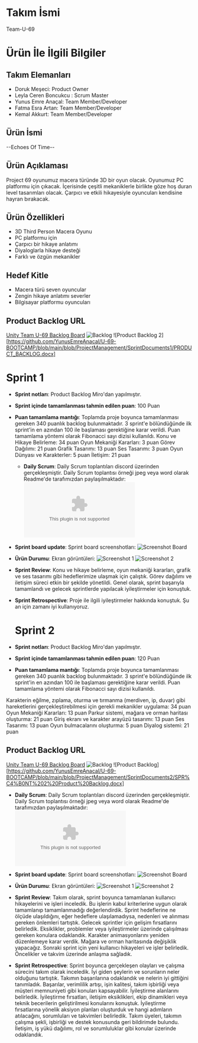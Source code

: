 # **Takım İsmi**
Team-U-69

# Ürün İle İlgili Bilgiler

## Takım Elemanları
- Doruk Meşeci: Product Owner
- Leyla Ceren Boncukcu : Scrum Master
- Yunus Emre Anaçal: Team Member/Developer
- Fatma Esra Artan: Team Member/Developer
- Kemal Akkurt: Team Member/Developer

## Ürün İsmi
--Echoes Of Time--

## Ürün Açıklaması
Project 69 oyunumuz macera türünde 3D bir oyun olacak. Oyunumuz PC platformu için çıkacak. İçerisinde çeşitli mekaniklerle birlikte göze hoş duran level tasarımları olacak. Çarpıcı ve etkili hikayesiyle oyuncuları kendisine hayran bırakacak. 

## Ürün Özellikleri
- 3D Third Person Macera Oyunu
- PC platformu için
- Çarpıcı bir hikaye anlatımı
- Diyaloglarla hikaye desteği
- Farklı ve özgün mekanikler 

## Hedef Kitle
- Macera türü seven oyuncular
- Zengin hikaye anlatımı severler
- Bilgisayar platformu oyuncuları

## Product Backlog URL
[Unity Team U-69 Backlog Board](https://miro.com/app/board/uXjVM99NVmw=/)
![Backlog](https://github.com/YunusEmreAnacal/U-69-BOOTCAMP/blob/main/blob/ProjectManagement/SprintDocuments1/backlog.PNG)
![Product Backlog 2][https://github.com/YunusEmreAnacal/U-69-BOOTCAMP/blob/main/blob/ProjectManagement/SprintDocuments1/PRODUCT_BACKLOG.docx]


# Sprint 1
- **Sprint notları**: Product Backlog Miro'dan yapılmıştır.
- **Sprint içinde tamamlanması tahmin edilen puan**: 100 Puan
- **Puan tamamlama mantığı**: Toplamda proje boyunca tamamlanması gereken 340 puanlık backlog bulunmaktadır. 3 sprint'e bölündüğünde ilk sprint'in en azından 100 ile başlaması gerektiğine karar verildi. Puan tamamlama yöntemi olarak Fibonacci sayı dizisi kullanıldı.
Konu ve Hikaye Belirleme: 34 puan
Oyun Mekaniği Kararları: 3 puan
Görev Dağılımı: 21 puan
Grafik Tasarımı: 13 puan
Ses Tasarımı: 3 puan
Oyun Dünyası ve Karakterler: 5 puan
İletişim: 21 puan




   - **Daily Scrum**: Daily Scrum toplantıları discord üzerinden gerçekleşmiştir. Daily Scrum toplantısı örneği jpeg veya word olarak Readme'de tarafımızdan paylaşılmaktadır: ![Sprint 1 Daily Scrum Chats](https://github.com/YunusEmreAnacal/U-69-BOOTCAMP/blob/main/blob/ProjectManagement/SprintDocuments1/DailyScrumMeetingNotesSprint1.docx)

- **Sprint board update**: Sprint board screenshotları:
 ![Screenshot Board](https://github.com/YunusEmreAnacal/U-69-BOOTCAMP/blob/main/blob/ProjectManagement/SprintDocuments1/board.PNG)

- **Ürün Durumu**: Ekran görüntüleri:
 ![Screenshot 1](https://github.com/YunusEmreAnacal/U-69-BOOTCAMP/blob/main/blob/ProjectManagement/SprintDocuments1/screenshot.jpg)
 ![Screenshot 2](https://github.com/YunusEmreAnacal/U-69-BOOTCAMP/blob/main/blob/ProjectManagement/SprintDocuments1/screenshot2.jpg)

- **Sprint Review**:
Konu ve hikaye belirleme, oyun mekaniği kararları, grafik ve ses tasarımı gibi hedeflerimize ulaşmak için çalıştık. Görev dağılımı ve iletişim süreci etkin bir şekilde yönetildi. Genel olarak, sprint başarıyla tamamlandı ve gelecek sprintlerde yapılacak iyileştirmeler için konuştuk.

- **Sprint Retrospective**:
  Proje ile ilgili iyileştirmeler hakkında konuştuk. Şu an için zamanı iyi kullanıyoruz.



    # Sprint 2
- **Sprint notları**: Product Backlog Miro'dan yapılmıştır.
- **Sprint içinde tamamlanması tahmin edilen puan**: 120 Puan
- **Puan tamamlama mantığı**: Toplamda proje boyunca tamamlanması gereken 340 puanlık backlog bulunmaktadır. 3 sprint'e bölündüğünde ilk sprint'in en azından 100 ile başlaması gerektiğine karar verildi. Puan tamamlama yöntemi olarak Fibonacci sayı dizisi kullanıldı.

Karakterin eğilme, zıplama, oturma ve tırmanma (merdiven, ip, duvar) gibi hareketlerini gerçekleştirebilmesi için gerekli mekanikler uygulama: 34 puan
Oyun Mekaniği Kararları: 13 puan
Parkur sistemi, mağara ve orman haritası oluşturma: 21 puan
Giriş ekranı ve karakter arayüzü tasarımı: 13 puan
Ses Tasarımı: 13 puan
Oyun bulmacalarını oluşturma: 5 puan
Diyalog sistemi: 21 puan


## Product Backlog URL
[Unity Team U-69 Backlog Board](https://miro.com/app/board/uXjVM99NVmw=/)
![Backlog](https://github.com/YunusEmreAnacal/U-69-BOOTCAMP/blob/main/blob/ProjectManagement/SprintDocuments1/backlog.PNG)
![Product Backlog][https://github.com/YunusEmreAnacal/U-69-BOOTCAMP/blob/main/blob/ProjectManagement/SprintDocuments2/SPR%C4%B0NT%202%20Product%20Backlog.docx]

   - **Daily Scrum**: Daily Scrum toplantıları discord üzerinden gerçekleşmiştir. Daily Scrum toplantısı örneği jpeg veya word olarak Readme'de tarafımızdan paylaşılmaktadır: ![Sprint 1 Daily Scrum Chats](https://github.com/YunusEmreAnacal/U-69-BOOTCAMP/blob/main/blob/ProjectManagement/SprintDocuments1/DailyScrumMeetingNotesSprint1.docx)

- **Sprint board update**: Sprint board screenshotları:
 ![Screenshot Board](https://github.com/YunusEmreAnacal/U-69-BOOTCAMP/blob/main/blob/ProjectManagement/SprintDocuments1/board.PNG)

- **Ürün Durumu**: Ekran görüntüleri:
 ![Screenshot 1](https://github.com/YunusEmreAnacal/U-69-BOOTCAMP/blob/main/blob/ProjectManagement/SprintDocuments1/screenshot.jpg)
 ![Screenshot 2](https://github.com/YunusEmreAnacal/U-69-BOOTCAMP/blob/main/blob/ProjectManagement/SprintDocuments1/screenshot2.jpg)

- **Sprint Review**:
Takım olarak, sprint boyunca tamamlanan kullanıcı hikayelerini ve işleri inceledik. Bu işlerin kabul kriterlerine uygun olarak tamamlanıp tamamlanmadığı değerlendirdik.
Sprint hedeflerine ne ölçüde ulaşıldığını, eğer hedeflere ulaşılamadıysa, nedenleri ve alınması gereken önlemleri tartıştık.
Gelecek sprintler için gelişim fırsatlarını belirledik. Eksiklikler, problemler veya iyileştirmeler üzerinde çalışılması gereken konulara odaklandık. Karakter animasyonlarını yeniden düzenlemeye karar verdik. Mağara ve orman haritasında değişiklik yapacağız.
Sonraki sprint için yeni kullanıcı hikayeleri ve işler belirledik. Öncelikler ve takvim üzerinde anlaşma sağladık.

- **Sprint Retrospective**:
Sprint boyunca gerçekleşen olayları ve çalışma sürecini takım olarak inceledik. İyi giden şeylerin ve sorunların neler olduğunu tartıştık.
Takımın başarılarına odaklandık ve nelerin iyi gittiğini tanımladık. Başarılar, verimlilik artışı, işin kalitesi, takım işbirliği veya müşteri memnuniyeti gibi konuları kapsayabilir.
İyileştirme alanlarını belirledik.  İyileştirme fırsatları, iletişim eksiklikleri, ekip dinamikleri veya teknik becerilerin geliştirilmesi konularını konuştuk.
İyileştirme fırsatlarına yönelik aksiyon planları oluşturduk ve hangi adımların atılacağını, sorumluları ve takvimleri belirledik.
Takım üyeleri, takımın çalışma şekli, işbirliği ve destek konusunda geri bildirimde bulundu. İletişim, iş yükü dağılımı, rol ve sorumluluklar gibi konular üzerinde odaklandık.



